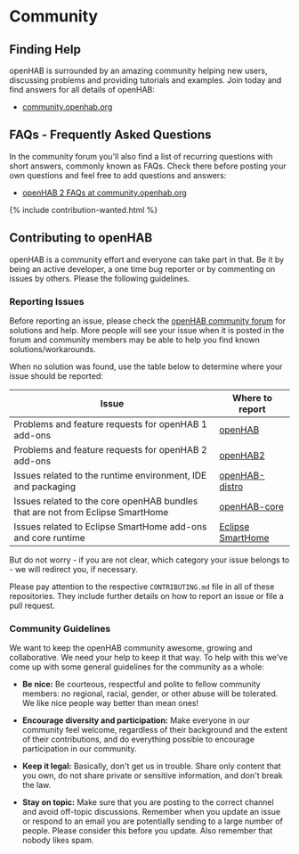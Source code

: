# Community

## Finding Help

openHAB is surrounded by an amazing community helping new users, discussing problems and providing tutorials and examples.
Join today and find answers for all details of openHAB:

* [community.openhab.org](https://community.openhab.org)


## FAQs - Frequently Asked Questions

In the community forum you'll also find a list of recurring questions with short answers, commonly known as FAQs.
Check there before posting your own questions and feel free to add questions and answers:

* [openHAB 2 FAQs at community.openhab.org](https://community.openhab.org/t/frequently-asked-questions/17727)

{% include contribution-wanted.html %}

## Contributing to openHAB

openHAB is a community effort and everyone can take part in that.
Be it by being an active developer, a one time bug reporter or by commenting on issues by others.
Please the following guidelines.

### Reporting Issues

Before reporting an issue, please check the [openHAB community forum](https://community.openhab.org) for solutions and help.
More people will see your issue when it is posted in the forum and community members may be able to help you find known solutions/workarounds.

When no solution was found, use the table below to determine where your issue should be reported:

Issue | Where to report
------|----------------
Problems and feature requests for openHAB 1 add-ons | [openHAB](https://github.com/openhab/openhab/issues)
Problems and feature requests for openHAB 2 add-ons | [openHAB2](https://github.com/openhab/openhab2/issues)
Issues related to the runtime environment, IDE and packaging | [openHAB-distro](https://github.com/openhab/openhab-distro/issues)
Issues related to the core openHAB bundles that are not from Eclipse SmartHome | [openHAB-core](https://github.com/kaikreuzer/openhab-core/issues)
Issues related to Eclipse SmartHome add-ons and core runtime | [Eclipse SmartHome](https://github.com/eclipse/smarthome/issues)

But do not worry - if you are not clear, which category your issue belongs to - we will redirect you, if necessary.

Please pay attention to the respective `CONTRIBUTING.md` file in all of these repositories.
They include further details on how to report an issue or file a pull request.

### Community Guidelines

We want to keep the openHAB community awesome, growing and collaborative.
We need your help to keep it that way.
To help with this we've come up with some general guidelines for the community as a whole:

* **Be nice:** Be courteous, respectful and polite to fellow community members: no
  regional, racial, gender, or other abuse will be tolerated. We like nice people
  way better than mean ones!

* **Encourage diversity and participation:** Make everyone in our community
  feel welcome, regardless of their background and the extent of their
  contributions, and do everything possible to encourage participation in
  our community.

* **Keep it legal:** Basically, don't get us in trouble. Share only content that
  you own, do not share private or sensitive information, and don't break the
  law.

* **Stay on topic:** Make sure that you are posting to the correct channel
  and avoid off-topic discussions. Remember when you update an issue or
  respond to an email you are potentially sending to a large number of
  people.  Please consider this before you update.  Also remember that
  nobody likes spam.

